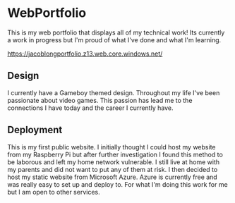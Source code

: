 # WebPortfolio
This is my web portfolio that displays all of my technical work! Its currently a work in progress but I'm proud of what I've done and what I'm learning.

https://jacoblongportfolio.z13.web.core.windows.net/

## Design
I currently have a Gameboy themed design. Throughout my life I've been passionate about video games. This passion has lead me to the connections I have today and the career I currently have.

## Deployment
This is my first public website. I initially thought I could host my website from my Raspberry Pi but after further investigation I found this method to be laborous and left my home network vulnerable. I still live at home with my parents and did not want to put any of them at risk. I then decided to host my static website from Microsoft Azure. Azure is currently free and was really easy to set up and deploy to. For what I'm doing this work for me but I am open to other services.